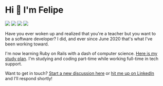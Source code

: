 # Hi 👋 I'm Felipe

<a href="https://www.linkedin.com/in/fpsvogel" alt="LinkedIn"><img src="https://img.shields.io/badge/LinkedIn-blue?style=for-the-badge&logo=linkedin" /></a>
<a href="https://www.polywork.com/fpsvogel" alt="Polywork"><img src="https://img.shields.io/badge/Polywork-blueviolet?style=for-the-badge&logo=polywork" /></a>
<a href="https://fpsvogel.com" alt="Felipe's blog"><img src="https://img.shields.io/badge/%F0%9F%90%A3-My%20Blog-555?style=for-the-badge" /></a>
<a href="https://twitter.com/fpsvogel" alt="Twitter"><img src="https://img.shields.io/badge/Twitter-1d9bf0?style=for-the-badge&logo=twitter&logoColor=white" /></a>

Have you ever woken up and realized that you're a teacher but you want to be a software developer? I did, and ever since June 2020 that's what I've been working toward.

I'm now learning Ruby on Rails with a dash of computer science. [Here is my study plan](https://github.com/fpsvogel/learn-ruby-and-cs). I'm studying and coding part-time while working full-time in tech support.

Want to get in touch? [Start a new discussion here](https://github.com/fpsvogel/fpsvogel/discussions) or [hit me up on LinkedIn](https://www.linkedin.com/in/fpsvogel) and I'll respond shortly!
